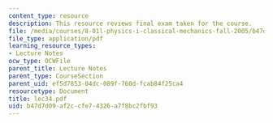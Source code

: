 ```yaml
---
content_type: resource
description: This resource reviews final exam taken for the course.
file: /media/courses/8-01l-physics-i-classical-mechanics-fall-2005/b47d7d09af2ccfe74326a7f8bc2fbf93_lec34.pdf
file_type: application/pdf
learning_resource_types:
- Lecture Notes
ocw_type: OCWFile
parent_title: Lecture Notes
parent_type: CourseSection
parent_uid: ef5d7853-04dc-089f-760d-fcab84f25ca4
resourcetype: Document
title: lec34.pdf
uid: b47d7d09-af2c-cfe7-4326-a7f8bc2fbf93
---
```


